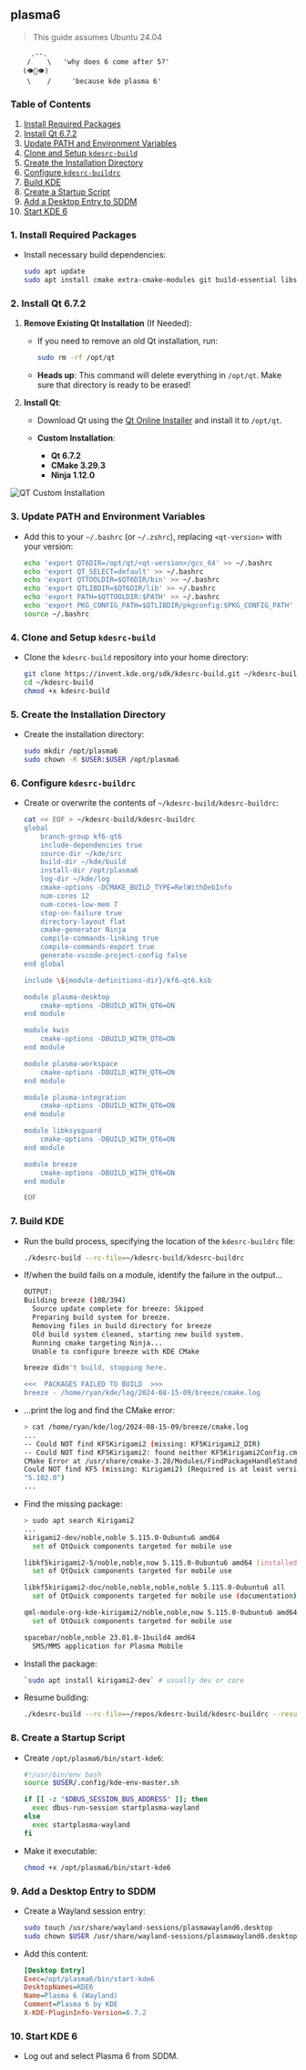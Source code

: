 ## plasma6

> This guide assumes Ubuntu 24.04

```
     .--.  
    /    \   'why does 6 come after 5?'
   (👁️👄👁️)           
    \    /     'because kde plasma 6'
```

### Table of Contents

1. [Install Required Packages](#1-install-required-packages)
2. [Install Qt 6.7.2](#2-install-qt-672)
3. [Update PATH and Environment Variables](#3-update-path-and-environment-variables)
4. [Clone and Setup `kdesrc-build`](#4-clone-and-setup-kdesrc-build)
5. [Create the Installation Directory](#5-create-the-installation-directory)
6. [Configure `kdesrc-buildrc`](#6-configure-kdesrc-buildrc)
7. [Build KDE](#7-build-kde)
8. [Create a Startup Script](#8-create-a-startup-script)
9. [Add a Desktop Entry to SDDM](#9-add-a-desktop-entry-to-sddm)
10. [Start KDE 6](#10-start-kde-6)

### 1. Install Required Packages

- Install necessary build dependencies:

  ```bash
  sudo apt update
  sudo apt install cmake extra-cmake-modules git build-essential libsecret-1-dev libxapian-dev qtkeychain-qt6-dev libqt6keychain1 libsasl2-dev kirigami2-dev
  ```

### 2. Install Qt 6.7.2

1. **Remove Existing Qt Installation** (If Needed):
   - If you need to remove an old Qt installation, run:
     ```bash
     sudo rm -rf /opt/qt
     ```
   - **Heads up**: This command will delete everything in `/opt/qt`. Make sure that directory is ready to be erased!

2. **Install Qt**:
   - Download Qt using the [Qt Online Installer](https://www.qt.io/download-qt-installer) and install it to `/opt/qt`.

   - **Custom Installation**:
     - **Qt 6.7.2**
     - **CMake 3.29.3**
     - **Ninja 1.12.0**

![QT Custom Installation](../assets/plasma6-qt-custom-installation.png)

### 3. Update PATH and Environment Variables

- Add this to your `~/.bashrc` (or `~/.zshrc`), replacing `<qt-version>` with your version:

  ```bash
  echo 'export QT6DIR=/opt/qt/<qt-version>/gcc_64' >> ~/.bashrc
  echo 'export QT_SELECT=default' >> ~/.bashrc
  echo 'export QTTOOLDIR=$QT6DIR/bin' >> ~/.bashrc
  echo 'export QTLIBDIR=$QT6DIR/lib' >> ~/.bashrc
  echo 'export PATH=$QTTOOLDIR:$PATH' >> ~/.bashrc
  echo 'export PKG_CONFIG_PATH=$QTLIBDIR/pkgconfig:$PKG_CONFIG_PATH' >> ~/.bashrc
  source ~/.bashrc
  ```

### 4. Clone and Setup `kdesrc-build`
- Clone the `kdesrc-build` repository into your home directory:

  ```bash
  git clone https://invent.kde.org/sdk/kdesrc-build.git ~/kdesrc-build
  cd ~/kdesrc-build
  chmod +x kdesrc-build
  ```

### 5. Create the Installation Directory

- Create the installation directory:

  ```bash
  sudo mkdir /opt/plasma6
  sudo chown -R $USER:$USER /opt/plasma6
  ```

### 6. Configure `kdesrc-buildrc`

- Create or overwrite the contents of `~/kdesrc-build/kdesrc-buildrc`:

  ```bash
  cat << EOF > ~/kdesrc-build/kdesrc-buildrc
  global
      branch-group kf6-qt6
      include-dependencies true
      source-dir ~/kde/src
      build-dir ~/kde/build
      install-dir /opt/plasma6
      log-dir ~/kde/log
      cmake-options -DCMAKE_BUILD_TYPE=RelWithDebInfo
      num-cores 12
      num-cores-low-mem 7
      stop-on-failure true
      directory-layout flat
      cmake-generator Ninja
      compile-commands-linking true
      compile-commands-export true
      generate-vscode-project-config false
  end global

  include \${module-definitions-dir}/kf6-qt6.ksb

  module plasma-desktop
      cmake-options -DBUILD_WITH_QT6=ON
  end module

  module kwin
      cmake-options -DBUILD_WITH_QT6=ON
  end module

  module plasma-workspace
      cmake-options -DBUILD_WITH_QT6=ON
  end module

  module plasma-integration
      cmake-options -DBUILD_WITH_QT6=ON
  end module

  module libksysguard
      cmake-options -DBUILD_WITH_QT6=ON
  end module

  module breeze
      cmake-options -DBUILD_WITH_QT6=ON
  end module
  
  EOF
  ```

### 7. Build KDE

- Run the build process, specifying the location of the `kdesrc-buildrc` file:

  ```bash
  ./kdesrc-build --rc-file=~/kdesrc-build/kdesrc-buildrc
  ```

- If/when the build fails on a module, identify the failure in the output...

  ```bash
  OUTPUT:
  Building breeze (108/394)
	Source update complete for breeze: Skipped
	Preparing build system for breeze.
	Removing files in build directory for breeze
	Old build system cleaned, starting new build system.
	Running cmake targeting Ninja...
	Unable to configure breeze with KDE CMake

  breeze didn't build, stopping here.

  <<<  PACKAGES FAILED TO BUILD  >>>
  breeze - /home/ryan/kde/log/2024-08-15-09/breeze/cmake.log

  ```

- ...print the log and find the CMake error:

  ```bash
  > cat /home/ryan/kde/log/2024-08-15-09/breeze/cmake.log
  ...
  -- Could NOT find KF5Kirigami2 (missing: KF5Kirigami2_DIR)
  -- Could NOT find KF5Kirigami2: found neither KF5Kirigami2Config.cmake nor kf5kirigami2-config.cmake 
  CMake Error at /usr/share/cmake-3.28/Modules/FindPackageHandleStandardArgs.cmake:230 (message):
  Could NOT find KF5 (missing: Kirigami2) (Required is at least version
  "5.102.0")
  ...
  ```

- Find the missing package:

  ```bash
  > sudo apt search Kirigami2
  ...
  kirigami2-dev/noble,noble 5.115.0-0ubuntu6 amd64
    set of QtQuick components targeted for mobile use

  libkf5kirigami2-5/noble,noble,now 5.115.0-0ubuntu6 amd64 [installed,automatic]
    set of QtQuick components targeted for mobile use

  libkf5kirigami2-doc/noble,noble,noble,noble 5.115.0-0ubuntu6 all
    set of QtQuick components targeted for mobile use (documentation)

  qml-module-org-kde-kirigami2/noble,noble,now 5.115.0-0ubuntu6 amd64 [installed,automatic]
    set of QtQuick components targeted for mobile use

  spacebar/noble,noble 23.01.0-1build4 amd64
    SMS/MMS application for Plasma Mobile
  ```

- Install the package:

  ```bash
  `sudo apt install kirigami2-dev` # usually dev or core
  ```

- Resume building:

  ```bash
  ./kdesrc-build --rc-file=~/repos/kdesrc-build/kdesrc-buildrc --resume --no-src
  ```

### 8. Create a Startup Script

- Create `/opt/plasma6/bin/start-kde6`:

  ```bash
  #!/usr/bin/env bash
  source $USER/.config/kde-env-master.sh

  if [[ -z "$DBUS_SESSION_BUS_ADDRESS" ]]; then
    exec dbus-run-session startplasma-wayland
  else
    exec startplasma-wayland
  fi
  ```

- Make it executable:

  ```bash
  chmod +x /opt/plasma6/bin/start-kde6
  ```

### 9. Add a Desktop Entry to SDDM

- Create a Wayland session entry:

  ```bash
  sudo touch /usr/share/wayland-sessions/plasmawayland6.desktop
  sudo chown $USER /usr/share/wayland-sessions/plasmawayland6.desktop
  ```

- Add this content:

  ```ini
  [Desktop Entry]
  Exec=/opt/plasma6/bin/start-kde6
  DesktopNames=KDE6
  Name=Plasma 6 (Wayland)
  Comment=Plasma 6 by KDE
  X-KDE-PluginInfo-Version=6.7.2
  ```

### 10. Start KDE 6

- Log out and select Plasma 6 from SDDM.
